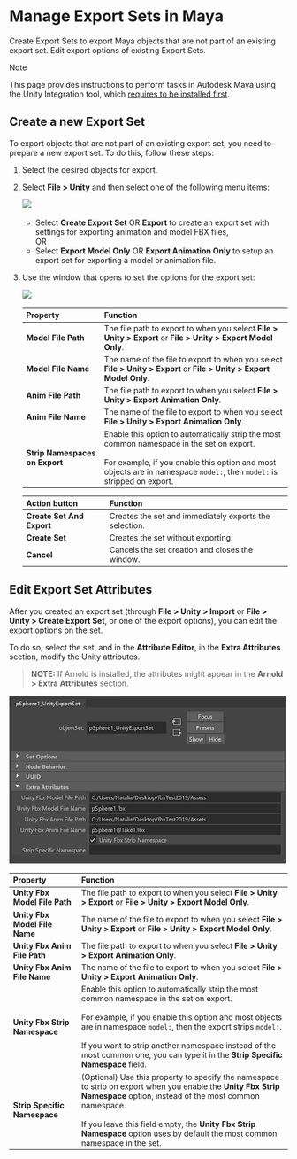 # Manage Export Sets in Maya

Create Export Sets to export Maya objects that are not part of an existing export set. Edit export options of existing Export Sets.

>[!NOTE]
>This page provides instructions to perform tasks in Autodesk Maya using the Unity Integration tool, which [requires to be installed first](integration-setup.md).

## Create a new Export Set

To export objects that are not part of an existing export set, you need to prepare a new export set. To do this, follow these steps:

1. Select the desired objects for export.

2. Select **File > Unity** and then select one of the following menu items:

   ![](images/FBXExporter_MayaUnityMenuItems.png)

   * Select **Create Export Set** OR **Export** to create an export set with settings for exporting animation and model FBX files,
     <br />OR
   * Select **Export Model Only** OR **Export Animation Only** to setup an export set for exporting a model or animation file.

3. Use the window that opens to set the options for the export set:

   ![](images/FBXExporter_MayaCreateExportSetDialog.png)

   | Property | Function |
   |:---------|:---------|
   | **Model File Path** | The file path to export to when you select **File > Unity > Export** or **File > Unity > Export Model Only**. |
   | **Model File Name** | The name of the file to export to when you select **File > Unity > Export** or **File > Unity > Export Model Only**. |
   | **Anim File Path** | The file path to export to when you select **File > Unity > Export Animation Only**. |
   | **Anim File Name** | The name of the file to export to when you select **File > Unity > Export Animation Only**. |
   | **Strip Namespaces on Export** | Enable this option to automatically strip the most common namespace in the set on export.<br /><br />For example, if you enable this option and most objects are in namespace `model:`, then `model:` is stripped on export. |

   | Action button | Function |
   |:--------------|:---------|
   | **Create Set And Export** | Creates the set and immediately exports the selection. |
   | **Create Set** | Creates the set without exporting. |
   | **Cancel** | Cancels the set creation and closes the window. |

## Edit Export Set Attributes

After you created an export set (through **File > Unity > Import** or **File > Unity > Create Export Set**, or one of the export options), you can edit the export options
on the set.

To do so, select the set, and in the **Attribute Editor**, in the **Extra Attributes** section, modify the Unity attributes.

> **NOTE:** If Arnold is installed, the attributes might appear in the **Arnold > Extra Attributes** section.

![](images/FBXExporter_MayaExportSetAttributes.png)

| Property | Function |
| :------- | :------- |
| **Unity Fbx Model File Path** | The file path to export to when you select **File > Unity > Export** or **File > Unity > Export Model Only**. |
| **Unity Fbx Model File Name** | The name of the file to export to when you select **File > Unity > Export** or **File > Unity > Export Model Only**. |
| **Unity Fbx Anim File Path**  | The file path to export to when you select **File > Unity > Export Animation Only**. |
| **Unity Fbx Anim File Name**  | The name of the file to export to when you select **File > Unity > Export Animation Only**. |
| **Unity Fbx Strip Namespace** | Enable this option to automatically strip the most common namespace in the set on export.<br /><br />For example, if you enable this option and most objects are in namespace `model:`, then the export strips `model:`.<br /><br />If you want to strip another namespace instead of the most common one, you can type it in the **Strip Specific Namespace** field. |
| **Strip Specific Namespace** | (Optional) Use this property to specify the namespace to strip on export when you enable the **Unity Fbx Strip Namespace** option, instead of the most common namespace.<br /><br />If you leave this field empty, the **Unity Fbx Strip Namespace** option uses by default the most common namespace in the set.|
